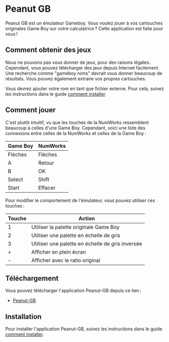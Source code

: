 # Peanut GB

Peanut GB est un émulateur Gameboy. Vous voulez jouer à vos cartouches
originales Game Boy sur votre calculatrice ? Cette application est faite pour
vous !

## Comment obtenir des jeux

Nous ne pouvons pas vous donner de jeux, pour des raisons légales. Cependant,
vous pouvez télécharger des jeux depuis Internet facilement. Une recherche comme
"gameboy roms" devrait vous donner beaucoup de résultats. Vous pouvez également
extraire vos propres cartouches.

Vous devrez ajouter votre rom en tant que fichier externe. Pour cela, suivez
les instructions dans le guide [comment installer](../help/how-to-install.md).

## Comment jouer

C'est plutôt intuitif, vu que les touches de la NumWorks ressemblent beaucoup
à celles d'une Game Boy. Cependant, voici une liste des connexions entre celles
de la NumWorks et celles de la Game Boy :

| Game Boy   | NumWorks   |
| ---------- | ---------- |
| Flèches    | Flèches    |
| A          | Retour     |
| B          | OK         |
| Select     | Shift      |
| Start      | Effacer    |

Pour modifier le comportement de l'émulateur, vous pouvez utiliser ces touches :

| Touche | Action                                           |
| ------ | ------------------------------------------------ |
| 1      | Utiliser la palette originale Game Boy           |
| 2      | Utiliser une palette en échelle de gris          |
| 3      | Utiliser une palette en échelle de gris inversée |
| +      | Afficher en plein écran                          |
| -      | Afficher avec le ratio original                  |

## Téléchargement

Vous pouvez télécharger l'application Peanut-GB depuis ce lien :

- [Peanut-GB](https://yaya-cout.github.io/Nwagyu/assets/apps/peanutgb.nwa)

## Installation

Pour installer l'application Peanut-GB, suivez les instructions dans le guide
[comment installer](../help/how-to-install.md).
